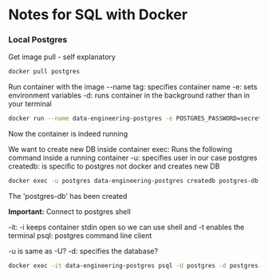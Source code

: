 # Notes for SQL with Docker

### Local Postgres
Get image 
pull - self explanatory

```bash
docker pull postgres
```
Run container with the image
--name tag: specifies container name 
-e: sets environment variables
-d: runs container in the background rather than in your terminal

```bash
docker run --name data-engineering-postgres -e POSTGRES_PASSWORD=secret -d postgres
```
Now the container is indeed running

We want to create new DB inside container
exec: Runs the following command inside a running container 
-u: specifies user in our case postgres
createdb: is specific to postgres not docker and creates new DB

```bash
docker exec -u postgres data-engineering-postgres createdb postgres-db
```
The 'postgres-db' has been created

**Important:**
Connect to postgres shell

-it: -i keeps container stdin open so we can use shell and -t enables the terminal 
psql: postgres command line client

-u is same as -U?
-d: specifies the database? 

```bash
docker exec -it data-engineering-postgres psql -U postgres -d postgres-db
```


